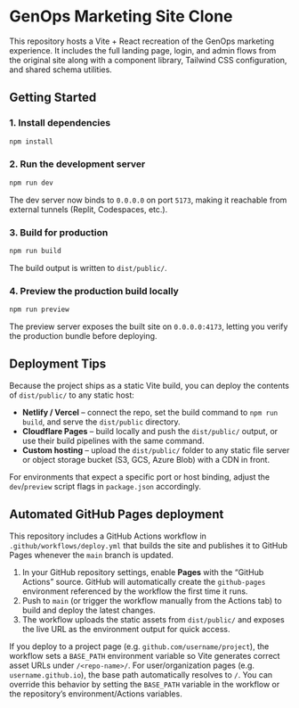 # GenOps Marketing Site Clone

This repository hosts a Vite + React recreation of the GenOps marketing experience. It includes the full landing page, login, and admin flows from the original site along with a component library, Tailwind CSS configuration, and shared schema utilities.

## Getting Started

### 1. Install dependencies

```bash
npm install
```

### 2. Run the development server

```bash
npm run dev
```

The dev server now binds to `0.0.0.0` on port `5173`, making it reachable from external tunnels (Replit, Codespaces, etc.).

### 3. Build for production

```bash
npm run build
```

The build output is written to `dist/public/`.

### 4. Preview the production build locally

```bash
npm run preview
```

The preview server exposes the built site on `0.0.0.0:4173`, letting you verify the production bundle before deploying.

## Deployment Tips

Because the project ships as a static Vite build, you can deploy the contents of `dist/public/` to any static host:

- **Netlify / Vercel** – connect the repo, set the build command to `npm run build`, and serve the `dist/public` directory.
- **Cloudflare Pages** – build locally and push the `dist/public/` output, or use their build pipelines with the same command.
- **Custom hosting** – upload the `dist/public/` folder to any static file server or object storage bucket (S3, GCS, Azure Blob) with a CDN in front.

For environments that expect a specific port or host binding, adjust the `dev`/`preview` script flags in `package.json` accordingly.

## Automated GitHub Pages deployment

This repository includes a GitHub Actions workflow in `.github/workflows/deploy.yml` that builds the site and publishes it to GitHub Pages whenever the `main` branch is updated.

1. In your GitHub repository settings, enable **Pages** with the “GitHub Actions” source. GitHub will automatically create the `github-pages` environment referenced by the workflow the first time it runs.
2. Push to `main` (or trigger the workflow manually from the Actions tab) to build and deploy the latest changes.
3. The workflow uploads the static assets from `dist/public/` and exposes the live URL as the environment output for quick access.

If you deploy to a project page (e.g. `github.com/username/project`), the workflow sets a `BASE_PATH` environment variable so Vite generates correct asset URLs under `/<repo-name>/`. For user/organization pages (e.g. `username.github.io`), the base path automatically resolves to `/`. You can override this behavior by setting the `BASE_PATH` variable in the workflow or the repository’s environment/Actions variables.
